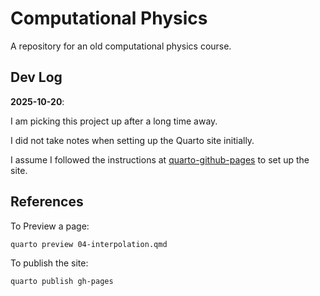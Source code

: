 # Computational Physics

A repository for an old computational physics course.

## Dev Log

**2025-10-20**: 

I am picking this project up after a long time away. 

I did not take notes when setting up the Quarto site initially. 

I assume I followed the instructions at [quarto-github-pages](https://quarto.org/docs/publishing/github-pages.html) to set up the site.

## References

To Preview a page:

```bash
quarto preview 04-interpolation.qmd
```

To publish the site:

```bash
quarto publish gh-pages
```